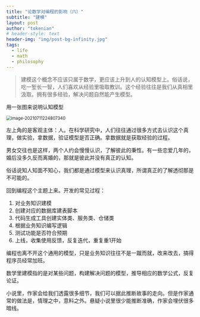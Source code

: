```yaml
---
title: "论数学对编程的影响（六）"
subtitle: "建模"
layout: post
author: "tokenian"
# header-style: text
header-img: "img/post-bg-infinity.jpg"
tags:
  - life
  - math
  - philosophy
---
```


> 建模这个概念不应该只属于数学，更应该上升到人的认知模型上。俗话说，吃一堑长一智，人们喜欢从经验里吸取教训。这个经验往往是我们从真相里汲取。拥有很多经验，解决问题自然能产生模型。

用一张图来说明认知模型

<img src="https://gitee.com/tokenian/images-bed/raw/master/img/image-20210711224807340.png" alt="image-20210711224807340" style="zoom:80%;" />

左上角的是客观主体：人。在科学研究中，人们往往通过很多方式去认识这个真理，做实验，拿数据，验证模型是否正确。拿数据就是获取经验的过程。

男女交往也是这样，两个人约会慢慢认识，了解彼此的秉性。有一些恋爱几年的，婚后没多久反而离婚的，那就是彼此并没有真正的认知。

俗话说知人知面不知心，我们都是通过模型来认识真理，所谓真正的了解透彻那是不可能的。

回到编程这个主题上来。开发的常见过程：

1. 对业务知识建模
2. 创建对应的数据库建表脚本
3. 代码生成工具创建实体类、服务类、仓储类
4. 根据业务知识编写逻辑
5. 测试功能是否符合预期
6. 上线，收集使用反馈，反复迭代，重复重1开始

编程也离不开这个通用的模型，只是业务知识往往不是一蹴而就，改来改去，搞得程序员经常加班。

数学里建模指的是对某些问题，构建解决问题的模型，推导相应的数学公式，反复论证。

小说里，作家会给我们透露很多细节，我们可以据此推断故事的走向。但是作家通常的做法是，情理之中，意料之外。悬疑小说里很少能推断准确，作家会埋伏很多暗线。
